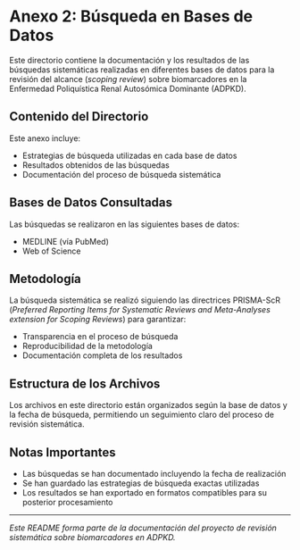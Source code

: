 # Anexo 2: Búsqueda en Bases de Datos

Este directorio contiene la documentación y los resultados de las búsquedas sistemáticas realizadas en diferentes bases de datos para la revisión del alcance (*scoping review*) sobre biomarcadores en la Enfermedad Poliquística Renal Autosómica Dominante (ADPKD).

## Contenido del Directorio

Este anexo incluye:
- Estrategias de búsqueda utilizadas en cada base de datos
- Resultados obtenidos de las búsquedas
- Documentación del proceso de búsqueda sistemática

## Bases de Datos Consultadas

Las búsquedas se realizaron en las siguientes bases de datos:
- MEDLINE (vía PubMed)
- Web of Science

## Metodología

La búsqueda sistemática se realizó siguiendo las directrices PRISMA-ScR (*Preferred Reporting Items for Systematic Reviews and Meta-Analyses extension for Scoping Reviews*) para garantizar:
- Transparencia en el proceso de búsqueda
- Reproducibilidad de la metodología
- Documentación completa de los resultados

## Estructura de los Archivos

Los archivos en este directorio están organizados según la base de datos y la fecha de búsqueda, permitiendo un seguimiento claro del proceso de revisión sistemática.

## Notas Importantes

- Las búsquedas se han documentado incluyendo la fecha de realización
- Se han guardado las estrategias de búsqueda exactas utilizadas
- Los resultados se han exportado en formatos compatibles para su posterior procesamiento

---
*Este README forma parte de la documentación del proyecto de revisión sistemática sobre biomarcadores en ADPKD.*
